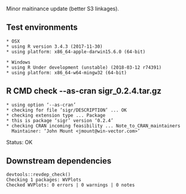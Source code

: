 
Minor maitinance update (better S3 linkages).

## Test environments

    * OSX
    * using R version 3.4.3 (2017-11-30)
    * using platform: x86_64-apple-darwin15.6.0 (64-bit)

    * Windows
    * using R Under development (unstable) (2018-03-12 r74391)
    * using platform: x86_64-w64-mingw32 (64-bit)

## R CMD check --as-cran sigr_0.2.4.tar.gz 

    * using option ‘--as-cran’
    * checking for file ‘sigr/DESCRIPTION’ ... OK
    * checking extension type ... Package
    * this is package ‘sigr’ version ‘0.2.4’
    * checking CRAN incoming feasibility ... Note_to_CRAN_maintainers
      Maintainer: ‘John Mount <jmount@win-vector.com>’

Status: OK

## Downstream dependencies

 
    devtools::revdep_check()
    Checking 1 packages: WVPlots
    Checked WVPlots: 0 errors | 0 warnings | 0 notes
